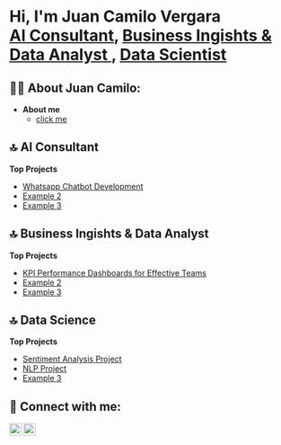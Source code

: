 <h1>Hi, I'm Juan Camilo Vergara <br/><a href="https://www.linkedin.com/in/juan-camilo-vergara-7021b080/">AI Consultant</a>, <a href="https://www.linkedin.com/in/juan-camilo-vergara-7021b080/">Business Ingishts & Data Analyst </a>, <a href="https://www.linkedin.com/in/juan-camilo-vergara-7021b080/">Data Scientist</a></h1>

<h2>👨‍💻 About Juan Camilo:</h2>

- <b>About me </b>
  - [click me](https://github.com/juancvergara1/aboutme/blob/main/README.md)
 
<h2>🔝 AI Consultant</h2>

<b>Top Projects</b>
- [Whatsapp Chatbot Development](https://github.com/juancvergara1/Dataviz/blob/main/README.md)
- [Example 2]()
- [Example 3]()

<h2>🔝 Business Ingishts & Data Analyst </h2>

<b>Top Projects</b>
- [KPI Performance Dashboards for Effective Teams](https://github.com/juancvergara1/Dataviz/blob/main/README.md)
- [Example 2]()
- [Example 3]()

<h2>🔝 Data Science</h2>

<b>Top Projects</b>
- [Sentiment Analysis Project](https://github.com/juancvergara1/sentiment_analysis)
- [NLP Project]()
- [Example 3]()


<h2> 🤳 Connect with me:</h2>

[<img align="left" alt="JoshMadakor | LinkedIn" width="22px" src="https://cdn.jsdelivr.net/npm/simple-icons@v3/icons/linkedin.svg" />][linkedin]
[<img align="left" alt="JoshMadakor | Instagram" width="22px" src="https://cdn.jsdelivr.net/npm/simple-icons@v3/icons/instagram.svg" />][instagram]


[instagram]: https://www.instagram.com/juancvergara/ 
[linkedin]: https://www.linkedin.com/in/juan-camilo-vergara-7021b080/

<!--
**juancvergara1/juancvergara1** is a ✨ _special_ ✨ repository because its `README.md` (this file) appears on your GitHub profile.

Here are some ideas to get you started:

- 🔭 I’m currently working on ...
- 🌱 I’m currently learning ...
- 👯 I’m looking to collaborate on ...
- 🤔 I’m looking for help with ...
- 💬 Ask me about ...
- 📫 How to reach me: ...
- 😄 Pronouns: ...
- ⚡ Fun fact: ...
-->
